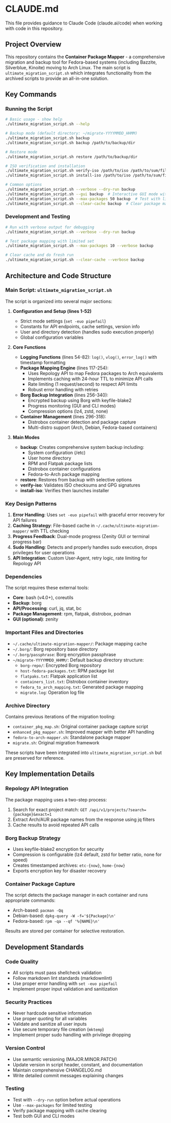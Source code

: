 # CLAUDE.md

This file provides guidance to Claude Code (claude.ai/code) when working with code in this repository.

## Project Overview

This repository contains the **Container Package Mapper** - a comprehensive migration and backup tool for Fedora-based systems (including Bazzite, Silverblue, Kinoite) moving to Arch Linux. The main script is `ultimate_migration_script.sh` which integrates functionality from the archived scripts to provide an all-in-one solution.

## Key Commands

### Running the Script

```bash
# Basic usage - show help
./ultimate_migration_script.sh --help

# Backup mode (default directory: ~/migrate-YYYYMMDD_HHMM)
./ultimate_migration_script.sh backup
./ultimate_migration_script.sh backup /path/to/backup/dir

# Restore mode
./ultimate_migration_script.sh restore /path/to/backup/dir

# ISO verification and installation
./ultimate_migration_script.sh verify-iso /path/to/iso /path/to/sum/file
./ultimate_migration_script.sh install-iso /path/to/iso /path/to/sum/file

# Common options
./ultimate_migration_script.sh --verbose --dry-run backup
./ultimate_migration_script.sh --gui backup  # Interactive GUI mode with Zenity
./ultimate_migration_script.sh --max-packages 50 backup  # Test with limited packages
./ultimate_migration_script.sh --clear-cache backup  # Clear package mapping cache
```

### Development and Testing

```bash
# Run with verbose output for debugging
./ultimate_migration_script.sh --verbose --dry-run backup

# Test package mapping with limited set
./ultimate_migration_script.sh --max-packages 10 --verbose backup

# Clear cache and do fresh run
./ultimate_migration_script.sh --clear-cache --verbose backup
```

## Architecture and Code Structure

### Main Script: `ultimate_migration_script.sh`

The script is organized into several major sections:

1. **Configuration and Setup (lines 1-52)**
   - Strict mode settings (`set -euo pipefail`)
   - Constants for API endpoints, cache settings, version info
   - User and directory detection (handles sudo execution properly)
   - Global configuration variables

2. **Core Functions**
   - **Logging Functions** (lines 54-82): `log()`, `vlog()`, `error_log()` with timestamp formatting
   - **Package Mapping Engine** (lines 117-254): 
     - Uses Repology API to map Fedora packages to Arch equivalents
     - Implements caching with 24-hour TTL to minimize API calls
     - Rate limiting (1 request/second) to respect API limits
     - Robust error handling with retries
   - **Borg Backup Integration** (lines 256-340):
     - Encrypted backup using Borg with keyfile-blake2
     - Progress monitoring (GUI and CLI modes)
     - Compression options (lz4, zstd, none)
   - **Container Management** (lines 296-318):
     - Distrobox container detection and package capture
     - Multi-distro support (Arch, Debian, Fedora-based containers)

3. **Main Modes**
   - **backup**: Creates comprehensive system backup including:
     - System configuration (/etc)
     - User home directory
     - RPM and Flatpak package lists
     - Distrobox container configurations
     - Fedora-to-Arch package mapping
   - **restore**: Restores from backup with selective options
   - **verify-iso**: Validates ISO checksums and GPG signatures
   - **install-iso**: Verifies then launches installer

### Key Design Patterns

1. **Error Handling**: Uses `set -euo pipefail` with graceful error recovery for API failures
2. **Caching Strategy**: File-based cache in `~/.cache/ultimate-migration-mapper/` with TTL checking
3. **Progress Feedback**: Dual-mode progress (Zenity GUI or terminal progress bar)
4. **Sudo Handling**: Detects and properly handles sudo execution, drops privileges for user operations
5. **API Integration**: Custom User-Agent, retry logic, rate limiting for Repology API

### Dependencies

The script requires these external tools:
- **Core**: bash (v4.0+), coreutils
- **Backup**: borg
- **API/Processing**: curl, jq, stat, bc
- **Package Management**: rpm, flatpak, distrobox, podman
- **GUI (optional)**: zenity

### Important Files and Directories

- `~/.cache/ultimate-migration-mapper/`: Package mapping cache
- `~/.borg/`: Borg repository base directory
- `~/.borg/passphrase`: Borg encryption passphrase
- `~/migrate-YYYYMMDD_HHMM/`: Default backup directory structure:
  - `borg-repo/`: Encrypted Borg repository
  - `host-fedora-packages.txt`: RPM package list
  - `flatpaks.txt`: Flatpak application list
  - `containers_list.txt`: Distrobox container inventory
  - `fedora_to_arch_mapping.txt`: Generated package mapping
  - `migrate.log`: Operation log file

### Archive Directory

Contains previous iterations of the migration tooling:
- `container_pkg_map.sh`: Original container package capture script
- `enhanced_pkg_mapper.sh`: Improved mapper with better API handling
- `fedora-to-arch-mapper.sh`: Standalone package mapper
- `migrate.sh`: Original migration framework

These scripts have been integrated into `ultimate_migration_script.sh` but are preserved for reference.

## Key Implementation Details

### Repology API Integration

The package mapping uses a two-step process:
1. Search for exact project match: `GET /api/v1/projects/?search={package}&exact=1`
2. Extract Arch/AUR package names from the response using jq filters
3. Cache results to avoid repeated API calls

### Borg Backup Strategy

- Uses keyfile-blake2 encryption for security
- Compression is configurable (lz4 default, zstd for better ratio, none for speed)
- Creates timestamped archives: `etc-{now}`, `home-{now}`
- Exports encryption key for disaster recovery

### Container Package Capture

The script detects the package manager in each container and runs appropriate commands:
- Arch-based: `pacman -Qq`
- Debian-based: `dpkg-query -W -f='${Package}\n'`
- Fedora-based: `rpm -qa --qf '%{NAME}\n'`

Results are stored per container for selective restoration.

## Development Standards

### Code Quality
- All scripts must pass shellcheck validation
- Follow markdown lint standards (markdownlint)
- Use proper error handling with `set -euo pipefail`
- Implement proper input validation and sanitization

### Security Practices
- Never hardcode sensitive information
- Use proper quoting for all variables
- Validate and sanitize all user inputs
- Use secure temporary file creation (`mktemp`)
- Implement proper sudo handling with privilege dropping

### Version Control
- Use semantic versioning (MAJOR.MINOR.PATCH)
- Update version in script header, constant, and documentation
- Maintain comprehensive CHANGELOG.md
- Write detailed commit messages explaining changes

### Testing
- Test with `--dry-run` option before actual operations
- Use `--max-packages` for limited testing
- Verify package mapping with cache clearing
- Test both GUI and CLI modes
